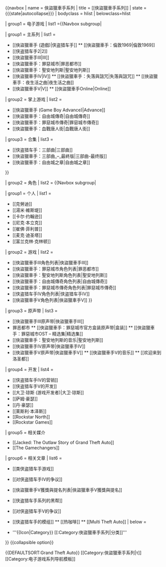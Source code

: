 {{navbox
| name = 俠盜獵車手系列
| title = [[俠盜獵車手系列]]
| state = {{{state|autocollapse}}}
| bodyclass = hlist
| belowclass=hlist

| group1 = 电子游戏
| list1 ={{Navbox subgroup|

 | group1 = 主系列
 | list1 =
* [[俠盜獵車手 (遊戲)|侠盗猎车手]]
** [[俠盜獵車手：倫敦1969|倫敦1969]]
* [[侠盗猎车手2|2]]
* [[俠盜獵車手III|III]]
* [[俠盜獵車手：罪惡城市|罪恶都市]]
* [[俠盜獵車手：聖安地列斯|聖安地列斯]]
* [[俠盜獵車手IV|IV]]
** [[俠盜獵車手：失落與詛咒|失落與詛咒]]
** [[俠盜獵車手：夜生活之曲|夜生活之曲]]
* [[俠盜獵車手V|V]]
** [[俠盜獵車手Online|Online]]

 | group2 = 掌上游戏
 | list2 =
* [[俠盜獵車手 (Game Boy Advance)|Advance]]
* [[俠盜獵車手：自由城傳奇|自由城傳奇]]
* [[俠盜獵車手：罪惡城市傳奇|罪惡城市傳奇]]
* [[俠盜獵車手：血戰唐人街|血戰唐人街]]

 | group3 = 合集
 | list3 =
* [[侠盗猎车手：三部曲|三部曲]]
* [[俠盜獵車手：三部曲_–_最終版|三部曲-最终版]]
* [[俠盜獵車手：自由城之章|自由城之章]]

 }}

| group2 = 角色
| list2 = {{Navbox subgroup|

 | group1 = 个人
 | list1 =
* [[克勞迪]]
* [[湯米·維斯堤]]
* [[卡尔·约翰逊]]
* [[尼克·本立克]]
* [[崔佛·菲利普]]
* [[麦克·迪圣塔]]
* [[富兰克林·克林顿]]

 | group2 = 游戏
 | list2 =
* [[俠盜獵車手III角色列表|俠盜獵車手III]]
* [[俠盜獵車手：罪惡城市角色列表|罪恶都市]]
* [[俠盜獵車手：聖安地列斯角色列表|聖安地列斯]]
* [[俠盜獵車手：自由城傳奇角色列表|自由城傳奇]]
* [[俠盜獵車手：罪惡城市傳奇角色列表|罪惡城市傳奇]]
* [[侠盗猎车手IV角色列表|侠盗猎车手IV]]
* [[俠盜獵車手V角色列表|俠盜獵車手V]]
 }}

 | group3 = 原声带
 | list3 =
* [[俠盜獵車手III原声带|俠盜獵車手III]]
* 罪恶都市
** [[俠盜獵車手：罪惡城市官方盒装原声带|盒装]]
** [[俠盜獵車手：罪惡城市OST – 精选集|精选集]]
* [[俠盜獵車手：聖安地列斯的音乐|聖安地列斯]]
* [[俠盜獵車手IV原声带|俠盜獵車手IV]]
* [[俠盜獵車手V原声带|俠盜獵車手V]]
** [[俠盜獵車手V的音乐]]
** [[欢迎来到洛圣都]]

 | group4 = 开发
 | list4 =
* [[侠盗猎车手IV的营销]]
* [[侠盗猎车手V的开发]]
* [[大卫·琼斯 (游戏开发者)|大卫·琼斯]]
* [[萨姆·豪瑟]]
* [[丹·豪瑟]]
* [[莱斯利·本泽斯]]
* [[Rockstar North]]
* [[Rockstar Games]]

 | group5 = 相关媒介
* [[Jacked: The Outlaw Story of Grand Theft Auto]]
* [[The Gamechangers]]

 | group6 = 相关文章
 | list6 =
* [[类侠盗猎车手游戏]]
* [[对侠盗猎车手IV的争议]]
* [[俠盜獵車手V獲獎與提名列表|俠盜獵車手V獲獎與提名]]
* [[侠盗猎车手系列的黑帮]]
* [[对侠盗猎车手V的争议]]
* [[侠盗猎车手的模组]]
** [[热咖啡]]
** [[Multi Theft Auto]]
| below =

* '''{{Icon|Category}} [[:Category:俠盜獵車手系列|分类]]'''

}}<noinclude>
{{collapsible option}}

{{DEFAULTSORT:Grand Theft Auto}}
[[Category:俠盜獵車手系列|τ]]
[[Category:电子游戏系列导航模板]]
</noinclude>
